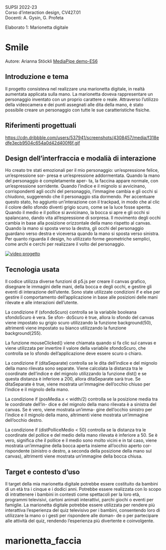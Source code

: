 SUPSI 2022-23  
Corso d’interaction design, CV427.01  
Docenti: A. Gysin, G. Profeta  

Elaborato 1: Marionetta digitale  

# Smile
Autore: Arianna Stöckli
[MediaPipe demo-ES6](https://ariannastockli.github.io/marionetta_faccia/)


## Introduzione e tema
Il progetto consisteva nel realizzare una marionetta digitale, in realtà aumentata applicata sulla mano. La marionetta doveva rappresentare un personaggio inventato con un proprio carattere o reale.
Attraverso l’utilizzo della videocamera e dei punti assegnati alle dita della mano, è stato possibile creare un personaggio con tutte le sue caratteristiche fisiche.


## Riferimenti progettuali
https://cdn.dribbble.com/users/537941/screenshots/4308457/media/f318edfe3ecb9504c654a0d42d400f6f.gif


## Design dell’interfraccia e modalià di interazione
Ho creato tre stati emozionali per il mio personaggio: un’espressione felice, un’espressione sor- presa e un’espressione addormentata. Quando la mano del personaggio è completamente aper- ta, la faccina appare normale, con un’espressione sorridente.
Quando l’indice e il mignolo si avvicinano, corrispondenti agli occhi del personaggio, l’immagine cambia e gli occhi si chiudono, suggerendo che il personaggio stia dormendo. Per accentuare questo stato, ho aggiunto un’interazione con il trackpad, in modo che al clic il colore dello sfondo diventi grigio scuro, come se la luce fosse spenta.
Quando il medio e il pollice si avvicinano, la bocca si apre e gli occhi si spalancano, dando vita all’espressione di sorpresa.
Il movimento degli occhi cambia in base alla posizione orizzontale della mano rispetto al canvas. Quando la mano si sposta verso la destra, gli occhi del personaggio guardano verso destra e viceversa quando la mano si sposta verso sinistra.
Per quanto riguarda il design, ho utilizzato forme geometriche semplici, come archi e cerchi per realizzare il volto del personaggio.

[<img src="documentazione/screencast.mp4" alt="video progetto">]()

## Tecnologia usata
Il codice utilizza diverse funzioni di p5.js per creare il canvas grafico, disegnare le immagini delle mani, della bocca e degli occhi, e gestire gli eventi di interazione dell’utente.
Sono state utilizzate condizioni if e else per gestire il comportamento dell’applicazione in base alle posizioni delle mani rilevate e alle interazioni dell’utente.

La condizione if (sfondoScuro) controlla se la variabile booleana sfondoScuro è vera. Se sfon- doScuro è true, allora lo sfondo del canvas viene impostato su grigio scuro utilizzando la funzione background(50), altrimenti viene impostato su bianco utilizzando la funzione background(255).

La funzione mouseClicked() viene chiamata quando si fa clic sul canvas e viene utilizzata per invertire il valore della variabile sfondoScuro, che controlla se lo sfondo dell’applicazione deve essere scuro o chiaro.

La condizione if (ditaSeparate) controlla se le dita dell’indice e del mignolo della mano rilevata sono separate. Viene calcolata la distanza tra le coordinate dell’indice e del mignolo utilizzando la funzione dist() e se questa distanza è inferiore a 200, allora ditaSeparate sarà true.
Se ditaSeparate è true, viene mostrata un’immagine dell’occhio chiuso per l’indice e il mignolo della mano.

La condizione if (posMedia.x < width/2) controlla se la posizione media tra le coordinate dell’in- dice e del mignolo della mano rilevata è a sinistra del canvas. Se è vero, viene mostrata un’imma- gine dell’occhio sinistro per l’indice e il mignolo della mano, altrimenti viene mostrata un’immagine dell’occhio destro.

La condizione if (distPolliceMedio < 50) controlla se la distanza tra le coordinate del pollice e del medio della mano rilevata è inferiore a 50. Se è vero, significa che il pollice e il medio sono molto vicini e in tal caso, viene mostrata un’immagine della bocca aperta insieme all’occhio aperto cor- rispondente (sinistro o destro, a seconda della posizione della mano sul canvas), altrimenti viene mostrata un’immagine della bocca chiusa.

## Target e contesto d’uso
Il target della mia marionetta digitale potrebbe essere costituito da bambini di un età tra i cinque e i dodici anni. Potrebbe essere realizzata con lo scopo di intrattenere i bambini in contesti come spettacoli per la loro età, programmi televisivi, cartoni animati interattivi, parchi giochi o eventi per famiglie.
La marionetta digitale potrebbe essere utilizzata per rendere più interattiva l’esperienza del quiz televisivo per i bambini, consentendo loro di utilizzare la mano o i gesti per rispondere alle doman- de o per partecipare alle attività del quiz, rendendo l’esperienza più divertente e coinvolgente.


# marionetta_faccia
